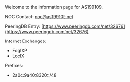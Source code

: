 Welcome to the information page for AS199109.

NOC Contact: [noc@as199109.net](mailto:noc@as199109.net)

PeeringDB Entry: [https://www.peeringdb.com/net/32676](https://www.peeringdb.com/net/32676)

Internet Exchanges:

- FogIXP
- LocIX

Prefixes:

- 2a0c:9a40:8320::/48
